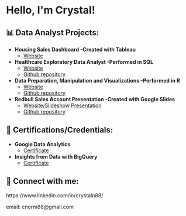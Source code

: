 <h1>Hello, I'm Crystal! <br/>

<h2>📊 Data Analyst Projects:</h2>

- <b>Housing Sales Dashboard -Created with Tableau</b>
  - [Website](https://public.tableau.com/app/profile/crystal.norman4605/viz/AustinHousing_16910008618900/Dashboard12)
- <b>Healthcare Exploratory Data Analyst -Performed in SQL</b>
  - [Website](https://cnormx.notion.site/Healthcare-Exploratory-Data-Project-using-SQL-0d53a78841754a6fb52cc4338fc577eb?pvs=4)
  - [Github repository](https://github.com/CNormx/HealthcareEDA)
- <b>Data Preparation, Manipulation and Visualizations -Performed in R</b>
  - [Website](https://cnormx.github.io/R_Capstone_Project/) 
  - [Github repository](https://github.com/CNormx/R_Capstone_Project)
- <b>Redbull Sales Account Presentation -Created with Google Slides</b>
  - [Website/Slideshow Presentation](https://cnormx.github.io/Sales-Account-DA/) 
  - [Github repository](https://github.com/CNormx/Sales-Account-DA)
  
<h2>📜 Certifications/Credentials:</h2>

- <b>Google Data Analytics</b>
  - [Certificate](https://coursera.org/share/4b0c1252feb05d46d720d0b880928b79)
- <b>Insights from Data with BigQuery</b>
  - [Certificate](https://www.cloudskillsboost.google/public_profiles/2c58e30d-b687-4230-ba4c-578a089c19a6/badges/4155647)
  

<h2> 🤳 Connect with me:</h2>
<p>https://www.linkedin.com/in/crystaln88/</p>
email: cnorm88@gmail.com  

<!--
**joshmadakor1/joshmadakor1** is a ✨ _special_ ✨ repository because its `README.md` (this file) appears on your GitHub profile.

Here are some ideas to get you started:

- 🔭 I’m currently working on ...
- 🌱 I’m currently learning ...
- 👯 I’m looking to collaborate on ...
- 🤔 I’m looking for help with ...
- 💬 Ask me about ...
- 📫 How to reach me: ...
- 😄 Pronouns: ...
- ⚡ Fun fact: ...
-->
